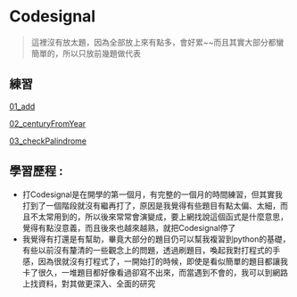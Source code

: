 # Codesignal
>這裡沒有放太題，因為全部放上來有點多，會好累~~而且其實大部分都蠻簡單的，所以只放前幾題做代表

## 練習
[01_add](https://github.com/zhaoqieyu/LearningNotes/blob/master/Codesignal/01_add.py)

[02_centuryFromYear](https://github.com/zhaoqieyu/LearningNotes/blob/master/Codesignal/02_centuryFromYear.py)

[03_checkPalindrome](https://github.com/zhaoqieyu/LearningNotes/blob/master/Codesignal/03_checkPalindrome.py)

## 學習歷程 : 
* 打Codesignal是在開學的第一個月，有完整的一個月的時間練習，但其實我打到了一個階段就沒有繼再打了，原因是我覺得有些題目有點太偏、太細，而且不太常用到的，所以後來常常會演變成，要上網找說這個函式是什麼意思，覺得有點沒意義，而且後來也越來越熟，就把Codesignal停了
* 我覺得有打還是有幫助，畢竟大部分的題目仍可以幫我複習到python的基礎，有些以前沒有釐清的一些觀念上的問題，透過刷題目，喚起我對打程式的手感，因為很就沒有打程式了，一開始打的時候，即使是看似簡單的題目都讓我卡了很久，一堆題目都好像看過卻寫不出來，而當遇到不會的，我可以到網路上找資料，對其做更深入、全面的研究

